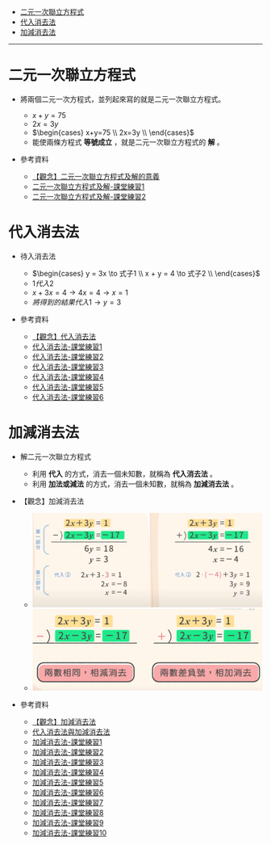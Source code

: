 * [二元一次聯立方程式](#二元一次聯立方程式)
* [代入消去法](#代入消去法)
* [加減消去法](#加減消去法)

---

# 二元一次聯立方程式

- 將兩個二元一次方程式，並列起來寫的就是二元一次聯立方程式。
	- $x+y=75$
	- $2x=3y$
	- $\begin{cases}
      x+y=75 \\
      2x=3y \\
    \end{cases}$
  - 能使兩條方程式 **等號成立** ，就是二元一次聯立方程式的 **解** 。

- 參考資料
  - [【觀念】二元一次聯立方程式及解的意義](https://www.youtube.com/watch?v=jRx8ZH4PfH4 "【觀念】二元一次聯立方程式及解的意義")
  - [二元一次聯立方程式及解-課堂練習1](https://www.junyiacademy.org/article/6c450cce478b4fd789bc21fc01ac4a74 "二元一次聯立方程式及解-課堂練習1")
  - [二元一次聯立方程式及解-課堂練習2](https://www.junyiacademy.org/article/3f778e0f2e884e56a4745d8db68aaea8 "二元一次聯立方程式及解-課堂練習2")

# 代入消去法

- 待入消去法
  - $\begin{cases}
      y = 3x  \to  式子1 \\
      x + y = 4  \to 式子2 \\ 
  \end{cases}$
  - $1 代入 2$
  - $x + 3x = 4 \to 4x = 4 \to x = 1$
  - $將得到的結果代入 1 \to y = 3$
  
- 參考資料
  - [【觀念】代入消去法](https://www.youtube.com/watch?v=IB32lfd1qzE "【觀念】代入消去法")
  - [代入消去法-課堂練習1](https://www.junyiacademy.org/article/7cbbb48ef89d42e697a4b2084b509195 "代入消去法-課堂練習1")
  - [代入消去法-課堂練習2](https://www.junyiacademy.org/article/ed294b238bf640619124d96f2edafc87 "代入消去法-課堂練習2")
  - [代入消去法-課堂練習3](https://www.junyiacademy.org/article/671a85c3830c404aa0887e3e373863ec "代入消去法-課堂練習3")
  - [代入消去法-課堂練習4](https://www.junyiacademy.org/article/cb9e2eafb3084236a43f86f6f859e2e2 "代入消去法-課堂練習4")
  - [代入消去法-課堂練習5](https://www.junyiacademy.org/article/9448acfd633d45e28952efa18d056631 "代入消去法-課堂練習5")
  - [代入消去法-課堂練習6](https://www.junyiacademy.org/article/6b7e1da269eb49488bfc755a7820ba06 "代入消去法-課堂練習6")

# 加減消去法

- 解二元一次聯立方程式
	- 利用 **代入** 的方式，消去一個未知數，就稱為 **代入消去法** 。
	- 利用 **加法或減法** 的方式，消去一個未知數，就稱為 **加減消去法** 。

- 【觀念】加減消去法
  - ![【觀念】加減消去法1](https://github.com/aquariusCCA/mathematics/blob/main/%E5%88%9D%E4%B8%80%E6%95%B8%E5%AD%B8/%E4%BA%8C%E5%85%83%E4%B8%80%E6%AC%A1%E8%81%AF%E7%AB%8B%E6%96%B9%E7%A8%8B%E5%BC%8F/images/%E5%8A%A0%E6%B8%9B%E6%B6%88%E5%8E%BB%E6%B3%95.png?raw=true "【觀念】加減消去法1")
  - ![【觀念】加減消去法2](https://github.com/aquariusCCA/mathematics/blob/main/%E5%88%9D%E4%B8%80%E6%95%B8%E5%AD%B8/%E4%BA%8C%E5%85%83%E4%B8%80%E6%AC%A1%E8%81%AF%E7%AB%8B%E6%96%B9%E7%A8%8B%E5%BC%8F/images/%E3%80%90%E8%A7%80%E5%BF%B5%E3%80%91%E5%8A%A0%E6%B8%9B%E6%B6%88%E5%8E%BB%E6%B3%95.png?raw=true "【觀念】加減消去法2")

- 參考資料
  - [【觀念】加減消去法](https://www.youtube.com/watch?v=OlH2ljqpwP8 "【觀念】加減消去法")
  - [代入消去法與加減消去法](https://www.junyiacademy.org/article/ce18e6b096824faf9bf4a3bc7f004e35 "代入消去法與加減消去法")
  - [加減消去法-課堂練習1](https://www.junyiacademy.org/article/0b09b75cc52341398a2becff292f2786 "加減消去法-課堂練習1")
  - [加減消去法-課堂練習2](https://www.junyiacademy.org/article/530ebc1474654048a901d894f745b96e "加減消去法-課堂練習2")
  - [加減消去法-課堂練習3](https://www.junyiacademy.org/article/ca21dcff42e44032aa761f76a8eed0f8 "加減消去法-課堂練習3")
  - [加減消去法-課堂練習4](https://www.junyiacademy.org/article/92db4af775be43c493f67754490d53fe "加減消去法-課堂練習4")
  - [加減消去法-課堂練習5](https://www.junyiacademy.org/article/d817089ad2c649d6bdcff64bdcc43c34 "加減消去法-課堂練習5")
  - [加減消去法-課堂練習6](https://www.junyiacademy.org/article/7c85d48bff794957aef0abdf93298007 "加減消去法-課堂練習6")
  - [加減消去法-課堂練習7](https://www.junyiacademy.org/article/2125bbc53bfa4be3a5302d4767b2b368 "加減消去法-課堂練習7")
  - [加減消去法-課堂練習8](https://www.junyiacademy.org/article/e630740ab32a40c7a37905c12975ff3f "加減消去法-課堂練習8")
  - [加減消去法-課堂練習9](https://www.junyiacademy.org/article/683c7b2e42a249ecaaf0c9837a38d143 "加減消去法-課堂練習9")
  - [加減消去法-課堂練習10](https://www.junyiacademy.org/article/dc4bb4fff0594a30b47db821b18f7cca "加減消去法-課堂練習10")